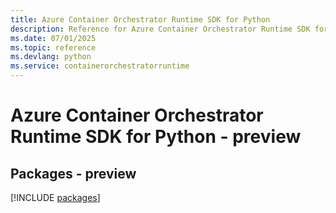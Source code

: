 ```yaml
---
title: Azure Container Orchestrator Runtime SDK for Python
description: Reference for Azure Container Orchestrator Runtime SDK for Python
ms.date: 07/01/2025
ms.topic: reference
ms.devlang: python
ms.service: containerorchestratorruntime
---
```

# Azure Container Orchestrator Runtime SDK for Python - preview
## Packages - preview
[!INCLUDE [packages](container-orchestrator-runtime-index.md)]